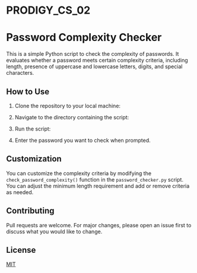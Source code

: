 # PRODIGY_CS_02

# Password Complexity Checker

This is a simple Python script to check the complexity of passwords. It evaluates whether a password meets certain complexity criteria, including length, presence of uppercase and lowercase letters, digits, and special characters.

## How to Use

1. Clone the repository to your local machine:


2. Navigate to the directory containing the script:


3. Run the script:


4. Enter the password you want to check when prompted.

## Customization

You can customize the complexity criteria by modifying the `check_password_complexity()` function in the `password_checker.py` script. You can adjust the minimum length requirement and add or remove criteria as needed.

## Contributing

Pull requests are welcome. For major changes, please open an issue first to discuss what you would like to change.

## License

[MIT](https://choosealicense.com/licenses/mit/)
